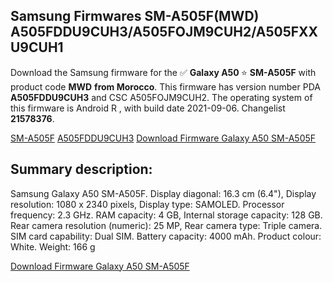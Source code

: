 <h2>Samsung Firmwares SM-A505F(MWD) A505FDDU9CUH3/A505FOJM9CUH2/A505FXXU9CUH1</h2>
Download the Samsung firmware for the ✅ <strong>Galaxy A50 </strong> ⭐ <strong>SM-A505F</strong> with product code <strong>MWD</strong> <strong> from Morocco</strong>. This firmware has version number PDA <strong>A505FDDU9CUH3</strong> and CSC A505FOJM9CUH2. The operating system of this firmware is Android R , with build date 2021-09-06. Changelist <strong>21578376</strong>.


[SM-A505F](https://samfirm.shop/samsung/model/SM-A505F)
[A505FDDU9CUH3](https://samfirm.shop/samsung/pda/A505FDDU9CUH3)
[Download Firmware Galaxy A50 SM-A505F](https://samfirm.shop/samsung/firmware/453970)
<h2>Summary description:</h2>
<p>Samsung Galaxy A50 SM-A505F. Display diagonal: 16.3 cm (6.4"), Display resolution: 1080 x 2340 pixels, Display type: SAMOLED. Processor frequency: 2.3 GHz. RAM capacity: 4 GB, Internal storage capacity: 128 GB. Rear camera resolution (numeric): 25 MP, Rear camera type: Triple camera. SIM card capability: Dual SIM. Battery capacity: 4000 mAh. Product colour: White. Weight: 166 g</p>


[Download Firmware Galaxy A50 SM-A505F](https://samfirm.shop/samsung/firmware/453970)
